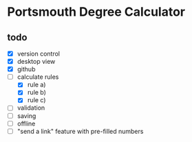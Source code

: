# Portsmouth Degree Calculator

## todo

* [x] version control
* [x] desktop view
* [x] github
* [ ] calculate rules
  * [x] rule a)
  * [x] rule b)
  * [x] rule c)
* [ ] validation
* [ ] saving
* [ ] offline
* [ ] "send a link" feature with pre-filled numbers
